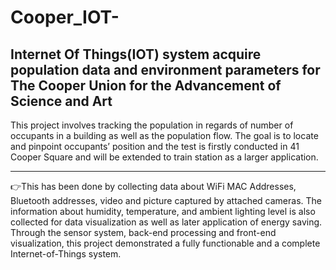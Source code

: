 # Cooper_IOT-
## Internet Of Things(IOT) system acquire population data and environment parameters for The Cooper Union for the Advancement of Science and Art  

  This project involves tracking the population in regards of number of occupants in a building as well as the population flow. The goal is to locate and pinpoint occupants’ position and the test is firstly conducted in 41 Cooper Square and will be extended to train station as a larger application.
***
  :point_right:This has been done by collecting data about WiFi MAC Addresses, Bluetooth addresses, video and picture captured by attached cameras. The information about humidity, temperature, and ambient lighting level is also collected for data visualization as well as later application of energy saving. Through the sensor system, back-end processing and front-end visualization, this project demonstrated a fully functionable and a complete Internet-of-Things system.
